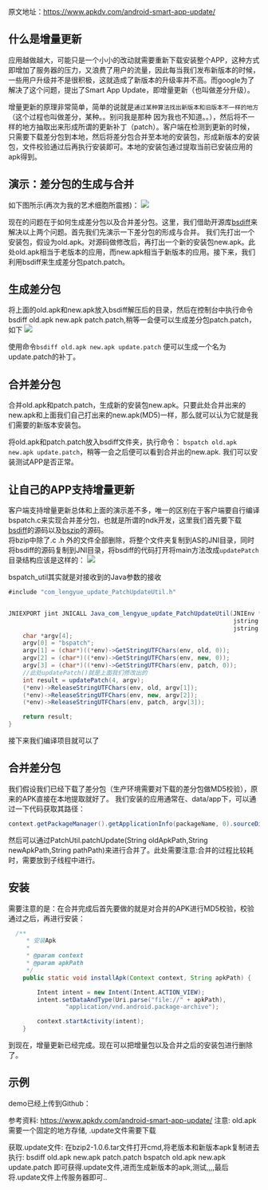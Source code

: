 

原文地址：https://www.apkdv.com/android-smart-app-update/

## 什么是增量更新
应用越做越大，可能只是一个小小的改动就需要重新下载安装整个APP，这种方式即增加了服务器的压力，又浪费了用户的流量，因此每当我们发布新版本的时候，一些用户升级并不是很积极，这就造成了新版本的升级率并不高。而google为了解决了这个问题，提出了Smart App Update，即增量更新（也叫做差分升级）。

增量更新的原理非常简单，简单的说就是`通过某种算法找出新版本和旧版本不一样的地方`（这个过程也叫做差分，某种。。别问我是那种 因为我也不知道。。），然后将不一样的地方抽取出来形成所谓的更新补丁（patch）。客户端在检测到更新的时候，只需要下载差分包到本地，然后将差分包合并至本地的安装包，形成新版本的安装包，文件校验通过后再执行安装即可。本地的安装包通过提取当前已安装应用的apk得到。

## 演示：差分包的生成与合并
如下图所示(再次为我的艺术细胞所震撼)： 
![](https://dn-lengyue.qbox.me/image/2/38/5147c03fcd52bd67c5bad0970062c.png)

现在的问题在于如何生成差分包以及合并差分包。这里，我们借助开源库[bsdiff](http://www.pokorra.de/coding/bsdiff.html)来解决以上两个问题。首先我们先演示一下差分包的形成与合并。
我们先打出一个安装包，假设为old.apk。对源码做修改后，再打出一个新的安装包new.apk。此处old.apk相当于老版本的应用，而new.apk相当于新版本的应用。接下来，我们利用bsdiff来生成差分包patch.patch。

## 生成差分包
将上面的old.apk和new.apk放入bsdiff解压后的目录，然后在控制台中执行命令bsdiff old.apk new.apk patch.patch,稍等一会便可以生成差分包patch.patch，如下
![](https://dn-lengyue.qbox.me/image/5/96/59222caf19fa1d4cd9c4c9f039277.png)

使用命令`bsdiff old.apk new.apk update.patch` 便可以生成一个名为update.patch的补丁。

## 合并差分包
合并old.apk和patch.patch，生成新的安装包new.apk。只要此处合并出来的new.apk和上面我们自己打出来的new.apk(MD5)一样，那么就可以认为它就是我们需要的新版本安装包。

将old.apk和patch.patch放入bsdiff文件夹，执行命令：
`bspatch old.apk new.apk update.patch`，稍等一会之后便可以看到合并出的new.apk.
我们可以安装测试APP是否正常。

## 让自己的APP支持增量更新
客户端支持增量更新总体和上面的演示差不多，唯一的区别在于客户端要自行编译bspatch.c来实现合并差分包，也就是所谓的ndk开发，这里我们首先要下载[bsdiff](http://www.pokorra.de/coding/bsdiff.html)的源码以及[bszip](http://www.bzip.org/downloads.html)的源码。  
将bzip中除了.c .h 外的文件全部删除，将整个文件夹复制到AS的JNI目录，同时将bsdiff的源码复制到JNI目录，将bsdiff的代码打开将main方法改成`updatePatch`
目录结构应该是这样的：
![](https://dn-lengyue.qbox.me/image/2/b1/27b2742aa5b03de5f4366f44c4f38.png)

bspatch_util其实就是对接收到的Java参数的接收
```java
#include "com_lengyue_update_PatchUpdateUtil.h"


JNIEXPORT jint JNICALL Java_com_lengyue_update_PatchUpdateUtil(JNIEnv *env, jclass jclass1,
                                                               jstring old, jstring new,
                                                               jstring patch){
    char *argv[4];
    argv[0] = "bspatch";
    argv[1] = (char*)((*env)->GetStringUTFChars(env, old, 0));
    argv[2] = (char*)((*env)->GetStringUTFChars(env, new, 0));
    argv[3] = (char*)((*env)->GetStringUTFChars(env, patch, 0));
    //此处updatePatch()就是上面我们修改出的
    int result = updatePatch(4, argv);
    (*env)->ReleaseStringUTFChars(env, old, argv[1]);
    (*env)->ReleaseStringUTFChars(env, new, argv[2]);
    (*env)->ReleaseStringUTFChars(env, patch, argv[3]);

    return result;
}
```
接下来我们编译项目就可以了

## 合并差分包

我们假设我们已经下载了差分包（生产环境需要对下载的差分包做MD5校验），原来的APK直接在本地提取就好了。
我们安装的应用通常在、data/app下，可以通过一下代码获取其路径：
```java
context.getPackageManager().getApplicationInfo(packageName, 0).sourceDir 
```
然后可以通过PatchUtil.patchUpdate(String oldApkPath,String newApkPath,String pathPath)来进行合并了。此处需要注意:合并的过程比较耗时，需要放到子线程中进行。

## 安装
需要注意的是：在合并完成后首先要做的就是对合并的APK进行MD5校验，校验通过之后，再进行安装：
```java
  /**
     * 安装Apk
     *
     * @param context
     * @param apkPath
     */
    public static void installApk(Context context, String apkPath) {

        Intent intent = new Intent(Intent.ACTION_VIEW);
        intent.setDataAndType(Uri.parse("file://" + apkPath),
                "application/vnd.android.package-archive");

        context.startActivity(intent);
    }
```
到现在，增量更新已经完成。现在可以把增量包以及合并之后的安装包进行删除了。

## 示例
demo已经上传到Github：

参考资料:  https://www.apkdv.com/android-smart-app-update/
注意:  old.apk需要一个固定的地方存储,  .update文件需要下载

获取.update文件:
在bzip2-1.0.6.tar文件打开cmd,将老版本和新版本apk复制进去
执行:
bsdiff old.apk new.apk patch.patch
bspatch old.apk new.apk update.patch
即可获得.update文件,进而生成新版本的apk,测试,,,,最后将.update文件上传服务器即可..



